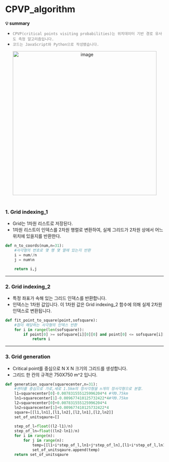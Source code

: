 # CPVP_algorithm
**💡 summary**
<ul><li><code style="color : Gray">CPVP(critical points visiting probabilities)는 위치데이터 기반 경로 유사도 측정 알고리즘입니다.</code></li><li><code style="color : Gray">코드는 JavaScript와 Python으로 작성됐습니다.</code></li></ul>

<p align="center">
<img width="457" alt="image" src="https://github.com/user-attachments/assets/506c15d4-ecf6-4e33-87b0-4bbc334a4dcc">
<p\>
<br>   
<br>   


### 1. Grid indexing_1
* Grid는 1차원 리스트로 저장된다.
* 1차원 리스트이 인덱스를 2차원 행렬로 변환하여, 실제 그리드가 2차원 상에서 어느 위치에 있을지를 반환한다.

```python
def n_to_coords(num,n=31):
    #사각형의 번호로 몇 행 몇 열에 있는지 반환
    i = num//n
    j = num%n

    return i,j
```
---
### 2. Grid indexing_2
* 특정 좌표가 속해 있는 그리드 인덱스를 반환합니다.
* 인덱스는 1차원 값입니다. 이 1차원 값은 Grid indexing_2 함수에 의해 실제 2차원 인덱스로 변환됩니다.

```python
def fit_point_to_square(point,sofsquare):
    #점이 해당하는 사각형의 인덱스 반환
    for i in range(len(sofsquare)):
        if point[0] >= sofsquare[i][0][0] and point[0] <= sofsquare[i][2][0] and  point[1] >= sofsquare[i][0][1] and point[1] <= sofsquare[i][2][1]:
            return i
```
---
### 3. Grid generation
* Critical point를 중심으로 N X N 크기의 그리드를 생성합니다.
* 그리드 한 칸의 규격은 750X750 m^2 입니다.

```python
def generation_square(squarecenter,n=31):
    #센터를 중심으로 가로,세로 1.5km의 정사각형을 n개의 정사각형으로 분할.
    l1=squarecenter[0]-0.007831555125996204*4 #약0.75km
    ln1=squarecenter[1]-0.009677410125732422*4#약0.75km
    l2=squarecenter[0]+0.007831555125996204*4 
    ln2=squarecenter[1]+0.009677410125732422*4
    square=[[l1,ln1],[l1,ln2],[l2,ln1],[l2,ln2]]
    set_of_unitsqaure=[]
    
    step_of_l=float((l2-l1)/n)
    step_of_ln=float((ln2-ln1)/n)
    for i in range(n):
        for j in range(n):
            temp=[[l1+i*step_of_l,ln1+j*step_of_ln],[l1+i*step_of_l,ln1+(j+1)*step_of_ln],[l1+(i+1)*step_of_l,ln1+(j+1)*step_of_ln],[l1+(i+1)*step_of_l,ln1+j*step_of_ln]]
            set_of_unitsqaure.append(temp)
    return set_of_unitsqaure
```

